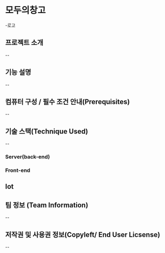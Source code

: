 # 모두의창고

-로고

## 프로젝트 소개

--

## 기능 설명

--

## 컴퓨터 구성 / 필수 조건 안내(Prerequisites)

--

## 기술 스택(Technique Used)

--

### Server(back-end)

### Front-end

## Iot

## 팀 정보 (Team Information)

--
## 저작권 및 사용권 정보(Copyleft/ End User Licsense)

--
